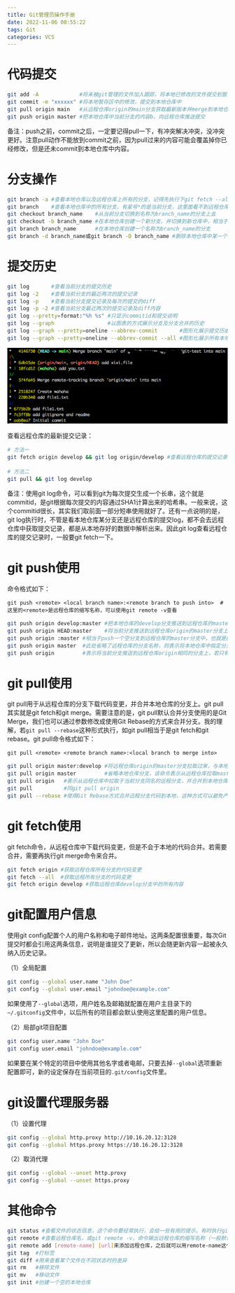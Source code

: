 ```yaml
---
title: Git管理员操作手册
date: 2022-11-06 00:55:22
tags: Git
categories: VCS
---
```


# 代码提交

```bash
git add -A             #将未被git管理的文件加入跟踪，将本地已修改的文件提交到暂存区，或者执行git add .也一样
git commit -m "xxxxxx" #将本地暂存区中的修改，提交到本地仓库中
git pull origin main   #从远程仓库origin的main分支获取最新版本并merge到本地仓库
git push origin master #把本地仓库中当前分支的内容b，向远程仓库推送提交
```

备注：push之前，commit之后，一定要记得pull一下，有冲突解决冲突，没冲突更好。注意pull动作不能放到commit之前，因为pull过来的内容可能会覆盖掉你已经修改，但是还未commit到本地仓库中内容。

# 分支操作

```bash
git branch -a #查看本地仓库以及远程仓库上所有的分支，记得先执行下git fetch --all一下
git branch    #查看本地仓库中的所有分支，有星号*的是当前分支，这里面看不到远程仓库中的其他分支哦
git checkout branch_name    #从当前分支切换到名称为branch_name的分支上去
git checkout -b branch_name #在本地仓库创建一个新分支，并切换到新仓库中，相当于git branch branch_name和git checkout branch_name两个命令的结合
git branch branch_name      #在本地仓库创建一个名称为branch_name的分支
git branch -d branch_name或git branch -D branch_name #删除本地仓库中某一个分支
```

# 提交历史

```bash
git log       #查看当前分支的提交历史
git log -2    #查看当前分支的最近两次的提交记录
git log -p    #查看当前分支提交记录及每次的提交的diff
git log -p -2 #查看当前分支最近两次的提交记录及diff内容
git log --pretty=format:"%h %s" #只显示commitid和提交说明
git log --graph                 #以图表的方式展示分支及分支合并的历史
git log --graph --pretty=oneline --abbrev-commit       #图形化展示提交历史，这个很好用哦，类似于一些Git图形化工具，如IDEA的Git面板中log展示，执行前最好git fetch origin xxx一下
git log --graph --pretty=oneline --abbrev-commit --all #图形化展示所有本地和远程仓库的提交历史，执行前最好git fetch --all一下
```

![](/images/git_handbook_1_1.png)

查看远程仓库的最新提交记录：

```bash
# 方法一
git fetch origin develop && git log origin/develop #查看远程仓库的提交记录，要先执行fetch，否则看到不是远程仓库最新的状态。需要注意的是，这里执行git log develop也是看不到远程仓库最新提交记录

# 方法二
git pull && git log develop
```

备注：使用git log命令，可以看到git为每次提交生成一个长串，这个就是commitid，是git根据每次提交的内容通过SHA1计算出来的哈希串。一般来说，这个commitid很长，其实我们取前面一部分短串使用就好了。还有一点说明的是，git log执行时，不管是看本地仓库某分支还是远程仓库的提交log，都不会去远程仓库中获取提交记录，都是从本地存好的数据中解析出来。因此git log查看远程仓库的提交记录时，一般要git fetch一下。

# git push使用

命令格式如下：

    git push <remote> <local branch name>:<remote branch to push into>  #这里的<remote>是远程仓库的缩写名称，可以使用git remote -v查看

```bash
git push origin develop:master #把本地仓库的develop分支推送到远程仓库的master分支上
git push origin HEAD:master    #将当前分支推送到远程仓库origin的master分支上
git push origin :master #相当于push一个空分支到远程仓库的master分支中，也就是删除远程仓库的master分支
git push origin master  #此处省略了远程仓库的分支名称，则表示将本地仓库中指定分支推动到远程仓库的同名分支上，若远程仓库中不存在同名的仓库，那么会在远程仓库上新建一个同名的分支。此处相当于git push origin master:master
git push origin         #表示将当前分支推送到远程仓库origin相同的分支上，若只有一个origin远程仓库，那么直接写git push也行啦
```

# git pull使用

git pull用于从远程仓库的分支下载代码变更，并合并本地仓库的分支上。git pull其实就是git fetch和git merge。需要注意的是，git pull默认合并分支使用的是Git Merge，我们也可以通过参数修改成使用Git Rebase的方式来合并分支。我的理解，若`git pull --rebase`这种形式执行，如git pull相当于是git fetch和git rebase。git pull命令格式如下：

    git pull <remote> <remote branch name>:<local branch to merge into>

```bash
git pull origin master:develop #将远程仓库origin的master分支拉取过来，与本地仓库的develop分支合并
git pull origin master         #省略本地仓库分支，该命令表示从远程仓库拉取master分支内容，并于本地仓库的当前分支（HEAD）合并（此例子中并不一定表示合并到本地master分支哦）
git pull origin   #表示从远程仓库中拉取于当前分支同名的远程分支，并合并到本地仓库当前分支中
git pull          #同git pull origin
git pull --rebase #使用Git Rebase方式合并远程分支代码到本地，这种方式可以避免产生一条额外的“Merge branch xxx”的commit，且导致git log历史分叉
```

# git fetch使用

git fetch命令，从远程仓库中下载代码变更，但是不会于本地的代码合并。若需要合并，需要再执行git merge命令来合并。

```bash
git fetch origin #获取远程仓库所有分支的代码变更
git fetch --all  #获取远程所有分支的代码变更
git fetch origin develop #获取远程仓库develop分支中的所有内容
```

# git配置用户信息

使用git config配置个人的用户名称和电子邮件地址。这两条配置很重要，每次Git提交时都会引用这两条信息，说明是谁提交了更新，所以会随更新内容一起被永久纳入历史记录。

（1）全局配置

```bash
git config --global user.name "John Doe"
git config --global user.email "johndoe@example.com"
```

如果使用了`--global`选项，用户姓名及邮箱就配置在用户主目录下的`~/.gitconfig`文件中，以后所有的项目都会默认使用这里配置的用户信息。

（2）局部git项目配置

```bash
git config user.name "John Doe"
git config user.email "johndoe@example.com"
```

如果要在某个特定的项目中使用其他名字或者电邮，只要去掉`--global`选项重新配置即可，新的设定保存在当前项目的`.git/config`文件里。

# git设置代理服务器

（1）设置代理

```bash
git config --global http.proxy http://10.16.20.12:3128
git config --global https.proxy https://10.16.20.12:3128
```

（2）取消代理

```bash
git config --global --unset http.proxy
git config --global --unset https.proxy
```

# 其他命令

```bash
git status #查看文件的状态信息，这个命令要经常执行，会给一些有用的提示。有时执行git status时，提示Your Branch is up to date with 'origin/xxxxx'，即和远程仓库是一致的，其实并不准，需要git fetch或git pull一下，才能获取到远程仓库这个分支的最新状态
git remote #查看远程仓库名，或git remote -v，命令输出远程仓库的缩写名称（一般默认就叫origin），以及远程仓库的资源地址
git remote add [remote-name] [url]来添加远程仓库，之后就可以用remote-name这个别名来指代url这个远程仓库了
git tag  #打标签
git diff #用来查看某个文件在不同状态时的差异
git rm   #移除文件
git mv   #移动文件
git init #创建一个空的本地仓库
```
